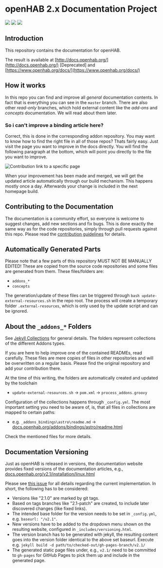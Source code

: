 # openHAB 2.x Documentation Project

![](https://img.shields.io/badge/markdown_errors-0-orange.svg)
[![](https://img.shields.io/badge/linkchecker_errors-89-red.svg)](https://htmlpreview.github.io/?https://github.com/openhab/openhab-docs/blob/gh-pages/invalidlinks.html)
[![](https://img.shields.io/badge/linkchecker_warnings-421-yellow.svg)](https://htmlpreview.github.io/?https://github.com/openhab/openhab-docs/blob/gh-pages/invalidlinks.html)

## Introduction

This repository contains the documentation for openHAB.

The result is available at [http://docs.openhab.org/](http://docs.openhab.org/) [Deprecated] and [https://www.openhab.org/docs/](https://www.openhab.org/docs/)

## How it works

In this repo you can find and improve all *general* documentation contents.
In fact that is everything you can see in the `master` branch.
There are also other *read-only* branches, which hold external content like the *add-ons* and *concepts* documentation.
We will read about them later.

### So i can't improve a binding article here?

Correct, this is done in the corresponding addon repository.
You may want to know how to find the right file in all of those repos?
Thats fairly easy.
Just visit the page you want to improve in the docs directly.
You will find the following paragraph at the bottom, which will point you directly to the file you want to improve.

![Contribution link to a specific page](.images/contribution_link.png)

When your improvement has been made and merged, we will get the updated article automatically through our build mechanism.
This happens mostly once a day.
Afterwards your change is included in the next homepage build.

## Contributing to the Documentation

The documentation is a community effort, so everyone is welcome to suggest changes, add new sections and fix bugs.
This is done exactly the same way as for the code repositories, simply through pull requests against this repo.
Please read the [contribution guidelines](CONTRIBUTING.md) for details.

## Automatically Generated Parts

Please note that a few parts of this repository MUST NOT BE MANUALLY EDITED!
These are copied from the source code repositories and some files are generated from them. These files/folders are:

- `addons_*`
- `concepts`

The generation/update of these files can be triggered through `bash update-external-resources.sh` in the repo root.
The process will create a temporary folder `.external-resources`, which is only used by the update script and can be ignored.

## About the `_addons_*` Folders

See [Jekyll Collections](https://jekyllrb.com/docs/collections/) for general details.
The folders represent collections of the different Addons types.

If you are here to help improve one of the contained READMEs, read carefully.
These files are mere copies of files in other repositories and will be overwritten on a regular basis.
Please find the original repository and add your contribution there.

At the time of this writing, the folders are automatically created and updated by the toolchain

- `update-external-resources.sh` → `pom.xml` → `process_addons.groovy`

Configuration of the collections happens through `_config.yml`.
The most important setting you need to be aware of, is, that all files in collections are mapped to certain paths:

- e.g. `_addons_bindings\astro\readme.md` → [docs.openhab.org/addons/bindings/astro/readme.html](http://docs.openhab.org/addons/bindings/astro/readme.html)

Check the mentioned files for more details.

## Documentation Versioning

Just as openHAB is released in versions, the documentation website provides fixed versions of the documentation articles, e.g., [docs.openhab.org/v2.1/installation/linux.html](http://docs.openhab.org/v2.1/installation/linux.html)

Please see [this issue](https://github.com/openhab/openhab-docs/issues/520#issuecomment-339741820) for all details regarding the current implementation.
In short, the following has to be considered:

- Versions like "2.1.0" are marked by git tags.
- Based on tags branches like "2.1-patch" are created, to include later discovered changes (like fixed links).
- The intended base folder for the version needs to be set in `_config.yml`, e.g. `baseurl: "/v2.1"`.
- New versions have to be added to the dropdown menu shown on the resulting website, configured in `_includes/versioning.html`.
- The version branch has to be generated with jekyll, the resulting content goes into the version folder identical to the above set baseurl. Execute e.g. `jekyll build -d path/to/checked-out/gh-pages-branch/v2.1/`
- The generated static page files under, e.g., `v2.1/` need to be committed to `gh-pages` for GitHub Pages to pick them up and include in the generated page.
